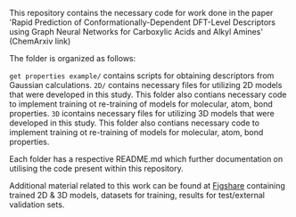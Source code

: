 This repository contains the necessary code for work done in the paper 'Rapid Prediction of Conformationally-Dependent DFT-Level Descriptors using Graph Neural Networks for Carboxylic Acids and Alkyl Amines' (ChemArxiv link)

The folder is organized as follows:

`get properties example/` contains scripts for obtaining descriptors from Gaussian calculations.
`2D/` contains necessary files for utilizing 2D models that were developed in this study. This folder also contians necessary code to implement training ot re-training of models for molecular, atom, bond properties. 
`3D` icontains necessary files for utilizing 3D models that were developed in this study. This folder also contians necessary code to implement training ot re-training of models for molecular, atom, bond properties. 

Each folder has a respective README.md which further documentation on utilising the code present within this repository.

Additional material related to this work can be found at [Figshare](https://doi.org/10.6084/m9.figshare.25213742.v1) containing trained 2D & 3D models, datasets for training, results for test/external validation sets. 